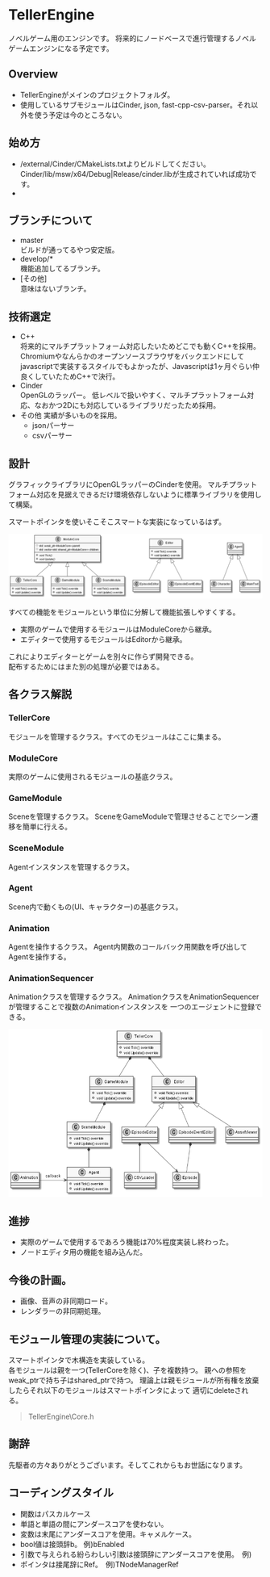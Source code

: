 # TellerEngine
ノベルゲーム用のエンジンです。
将来的にノードベースで進行管理するノベルゲームエンジンになる予定です。

## Overview
* TellerEngineがメインのプロジェクトフォルダ。
* 使用しているサブモジュールはCinder, json, fast-cpp-csv-parser。それ以外を使う予定は今のところない。

## 始め方
* /external/Cinder/CMakeLists.txtよりビルドしてください。Cinder/lib/msw/x64/Debug|Release/cinder.libが生成されていれば成功です。
* 

## ブランチについて
* master  
  ビルドが通ってるやつ安定版。
* develop/*  
  機能追加してるブランチ。
* [その他]  
  意味はないブランチ。

## 技術選定
* C++  
    将来的にマルチプラットフォーム対応したいためどこでも動くC++を採用。Chromiumやなんらかのオープンソースブラウザをバックエンドにしてjavascriptで実装するスタイルでもよかったが、Javascriptは1ヶ月ぐらい仲良くしていたためC++で決行。
* Cinder  
  OpenGLのラッパー。  低レベルで扱いやすく、マルチプラットフォーム対応、なおかつ2Dにも対応しているライブラリだったため採用。
* その他 
  実績が多いものを採用。  
  * jsonパーサー
  * csvパーサー

## 設計

グラフィックライブラリにOpenGLラッパーのCinderを使用。
マルチプラットフォーム対応を見据えできるだけ環境依存しないように標準ライブラリを使用して構築。

スマートポインタを使いそこそこスマートな実装になっているはず。

<img src="images\plantuml\ClassDiagram.png">

すべての機能をモジュールという単位に分解して機能拡張しやすくする。
* 実際のゲームで使用するモジュールはModuleCoreから継承。
* エディターで使用するモジュールはEditorから継承。


これによりエディターとゲームを別々に作らず開発できる。  
配布するためにはまた別の処理が必要ではある。
## 各クラス解説

### TellerCore
モジュールを管理するクラス。すべてのモジュールはここに集まる。

### ModuleCore
実際のゲームに使用されるモジュールの基底クラス。

### GameModule
Sceneを管理するクラス。
SceneをGameModuleで管理させることでシーン遷移を簡単に行える。

### SceneModule
Agentインスタンスを管理するクラス。


### Agent
Scene内で動くもの(UI、キャラクター)の基底クラス。

### Animation
Agentを操作するクラス。
Agent内関数のコールバック用関数を呼び出してAgentを操作する。

### AnimationSequencer
Animationクラスを管理するクラス。
AnimationクラスをAnimationSequencerが管理することで複数のAnimationインスタンスを
一つのエージェントに登録できる。

<img src="images\plantuml\Stack.png">


## 進捗
* 実際のゲームで使用するであろう機能は70%程度実装し終わった。
* ノードエディタ用の機能を組み込んだ。

## 今後の計画。
* 画像、音声の非同期ロード。
* レンダラーの非同期処理。

## モジュール管理の実装について。
スマートポインタで木構造を実装している。  
各モジュールは親を一つ(TellerCoreを除く)、子を複数持つ。
親への参照をweak_ptrで持ち子はshared_ptrで持つ。
理論上は親モジュールが所有権を放棄したらそれ以下のモジュールはスマートポインタによって
適切にdeleteされる。

>TellerEngine\Core.h

## 謝辞
先駆者の方々ありがとうございます。そしてこれからもお世話になります。

## コーディングスタイル
+ 関数はパスカルケース
+ 単語と単語の間にアンダースコアを使わない。
+ 変数は末尾にアンダースコアを使用。キャメルケース。
+ bool値は接頭辞b。 例)bEnabled
+ 引数で与えられる紛らわしい引数は接頭辞にアンダースコアを使用。　例)
+ ポインタは接尾辞にRef。　例)TNodeManagerRef 